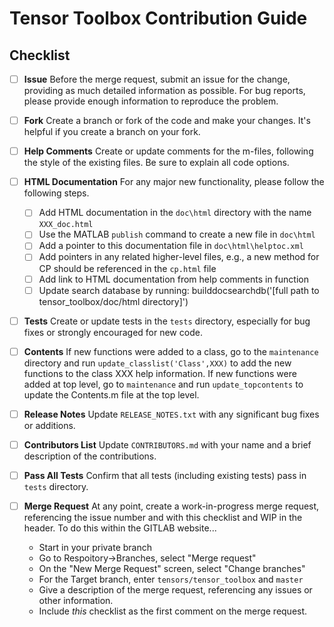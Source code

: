 # Tensor Toolbox Contribution Guide

## Checklist

- [ ] **Issue** Before the merge request, submit an issue for the change, providing as much detailed information as possible. For bug reports, please provide enough information to reproduce the problem. 

- [ ] **Fork** Create a branch or fork of the code and make your changes. It's helpful if you create a branch on your fork.

- [ ] **Help Comments** Create or update comments for the m-files, following the style of the existing files. Be sure to explain all code options.

- [ ] **HTML Documentation** For any major new functionality, please follow the following steps.
  - [ ] Add HTML documentation in the `doc\html` directory with the name `XXX_doc.html`
  - [ ] Use the MATLAB `publish` command to create a new file in `doc\html` 
  - [ ] Add a pointer to this documentation file in `doc\html\helptoc.xml`
  - [ ] Add pointers in any related higher-level files, e.g., a new method for CP should be referenced in the `cp.html` file
  - [ ] Add link to HTML documentation from help comments in function
  - [ ] Update search database by running: builddocsearchdb('[full path to tensor_toolbox/doc/html directory]')
  
- [ ] **Tests** Create or update tests in the `tests` directory, especially for bug fixes or strongly encouraged for new code.

- [ ] **Contents** If new functions were added to a class, go to the `maintenance` directory and run `update_classlist('Class',XXX)` to add the new functions to the class XXX help information. If new functions were added at 
top level, go to `maintenance` and run `update_topcontents` to update the Contents.m file at the top level.

- [ ] **Release Notes** 
Update `RELEASE_NOTES.txt` with any significant bug fixes or additions.

- [ ] **Contributors List**
Update `CONTRIBUTORS.md` with your name and a brief description of the contributions.

- [ ] **Pass All Tests**
Confirm that all tests (including existing tests) pass in `tests` directory.

- [ ] **Merge Request** At any point, create a work-in-progress merge request, referencing the issue number and with this checklist and WIP in the header. To do this within the GITLAB website...
  * Start in your private branch
  * Go to Respoitory->Branches, select "Merge request"
  * On the "New Merge Request" screen, select "Change branches"
  * For the Target branch, enter `tensors/tensor_toolbox` and `master`
  * Give a description of the merge request, referencing any issues or other information.
  * Include _this_ checklist as the first comment on the merge request.
  


